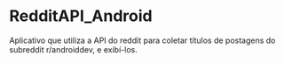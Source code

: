 # RedditAPI_Android
 Aplicativo que utiliza a API do reddit para coletar títulos de postagens do subreddit r/androiddev, e exibí-los.
